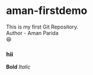 # aman-firstdemo
This is my first Git Repository.
<br>
Author - Aman Parida
<br>
😆
<br>
### hii
**Bold**
*Italic*
